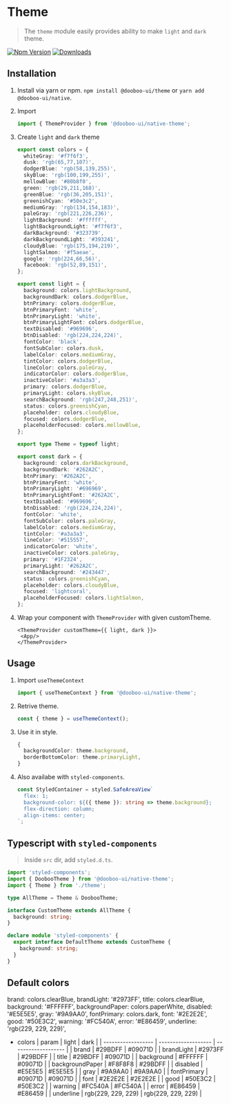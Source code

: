 # Theme

> The `theme` module easily provides ability to make `light` and `dark` theme.

[![Npm Version](http://img.shields.io/npm/v/@dooboo-ui/native-theme.svg?style=flat-square)](https://npmjs.org/package/@dooboo-ui/native-theme)
[![Downloads](http://img.shields.io/npm/dm/@dooboo-ui/native-switch-toggle.svg?style=flat-square)](https://npmjs.org/package/@dooboo-ui/native-theme)

## Installation

1. Install via yarn or npm.
   `npm install @dooboo-ui/theme` or `yarn add @dooboo-ui/native`.

2. Import
   ```ts
   import { ThemeProvider } from '@dooboo-ui/native-theme';
   ```

3. Create `light` and `dark` theme
   ```ts
   export const colors = {
     whiteGray: '#f7f6f3',
     dusk: 'rgb(65,77,107)',
     dodgerBlue: 'rgb(58,139,255)',
     skyBlue: 'rgb(100,199,255)',
     mellowBlue: '#80b8f0',
     green: 'rgb(29,211,168)',
     greenBlue: 'rgb(36,205,151)',
     greenishCyan: '#50e3c2',
     mediumGray: 'rgb(134,154,183)',
     paleGray: 'rgb(221,226,236)',
     lightBackground: '#ffffff',
     lightBackgroundLight: '#f7f6f3',
     darkBackground: '#323739',
     darkBackgroundLight: '#393241',
     cloudyBlue: 'rgb(175,194,219)',
     lightSalmon: '#f5aeae',
     google: 'rgb(224,66,56)',
     facebook: 'rgb(52,89,151)',
   };

   export const light = {
     background: colors.lightBackground,
     backgroundDark: colors.dodgerBlue,
     btnPrimary: colors.dodgerBlue,
     btnPrimaryFont: 'white',
     btnPrimaryLight: 'white',
     btnPrimaryLightFont: colors.dodgerBlue,
     textDisabled: '#969696',
     btnDisabled: 'rgb(224,224,224)',
     fontColor: 'black',
     fontSubColor: colors.dusk,
     labelColor: colors.mediumGray,
     tintColor: colors.dodgerBlue,
     lineColor: colors.paleGray,
     indicatorColor: colors.dodgerBlue,
     inactiveColor: '#a3a3a3',
     primary: colors.dodgerBlue,
     primaryLight: colors.skyBlue,
     searchBackground: 'rgb(247,248,251)',
     status: colors.greenishCyan,
     placeholder: colors.cloudyBlue,
     focused: colors.dodgerBlue,
     placeholderFocused: colors.mellowBlue,
   };

   export type Theme = typeof light;

   export const dark = {
     background: colors.darkBackground,
     backgroundDark: '#262A2C',
     btnPrimary: '#262A2C',
     btnPrimaryFont: 'white',
     btnPrimaryLight: '#696969',
     btnPrimaryLightFont: '#262A2C',
     textDisabled: '#969696',
     btnDisabled: 'rgb(224,224,224)',
     fontColor: 'white',
     fontSubColor: colors.paleGray,
     labelColor: colors.mediumGray,
     tintColor: '#a3a3a3',
     lineColor: '#515557',
     indicatorColor: 'white',
     inactiveColor: colors.paleGray,
     primary: '#1F2324',
     primaryLight: '#262A2C',
     searchBackground: '#243447',
     status: colors.greenishCyan,
     placeholder: colors.cloudyBlue,
     focused: 'lightcoral',
     placeholderFocused: colors.lightSalmon,
   };
   ```

4. Wrap your component with `ThemeProvider` with given customTheme.
   ```tsx
   <ThemeProvider customTheme={{ light, dark }}>
    <App/>
   </ThemeProvider>
   ```

## Usage

1. Import `useThemeContext`
   ```ts
   import { useThemeContext } from '@dooboo-ui/native-theme';
   ```

2. Retrive theme.
   ```ts
   const { theme } = useThemeContext();
   ```

3. Use it in style.
   ```ts
   {
     backgroundColor: theme.background,
     borderBottomColor: theme.primaryLight,
   }
   ```

4. Also availabe with `styled-components`.
   ```ts
   const StyledContainer = styled.SafeAreaView`
     flex: 1;
     background-color: ${({ theme }): string => theme.background};
     flex-direction: column;
     align-items: center;
   `;
   ```

## Typescript with `styled-components`

> Inside `src` dir, add `styled.d.ts`.

```ts
import 'styled-components';
import { DoobooTheme } from '@dooboo-ui/native-theme';
import { Theme } from './theme';

type AllTheme = Theme & DoobooTheme;

interface CustomTheme extends AllTheme {
  background: string;
}

declare module 'styled-components' {
  export interface DefaultTheme extends CustomTheme {
    background: string;
  }
}
```


## Default colors
  brand: colors.clearBlue,
  brandLight: '#2973FF',
  title: colors.clearBlue,
  background: '#FFFFFF',
  backgroundPaper: colors.paperWhite,
  disabled: '#E5E5E5',
  gray: '#9A9AA0',
  fontPrimary: colors.dark,
  font: '#2E2E2E',
  good: '#50E3C2',
  warning: '#FC540A',
  error: '#E86459',
  underline: 'rgb(229, 229, 229)',

- colors
  | param              | light               | dark                |
  | ------------------ | ------------------- | ------------------- |
  | brand              | #29BDFF             | #09071D             |
  | brandLight         | #2973FF             | #29BDFF             |
  | title              | #29BDFF             | #09071D             |
  | background         | #FFFFFF             | #09071D             |
  | backgroundPaper    | #F8F8F8             | #29BDFF             |
  | disabled           | #E5E5E5             | #E5E5E5             |
  | gray               | #9A9AA0             | #9A9AA0             |
  | fontPrimary        | #09071D             | #09071D             |
  | font               | #2E2E2E             | #2E2E2E             |
  | good               | #50E3C2             | #50E3C2             |
  | warning            | #FC540A             | #FC540A             |
  | error              | #E86459             | #E86459             |
  | underline          | rgb(229, 229, 229)  | rgb(229, 229, 229)  |
